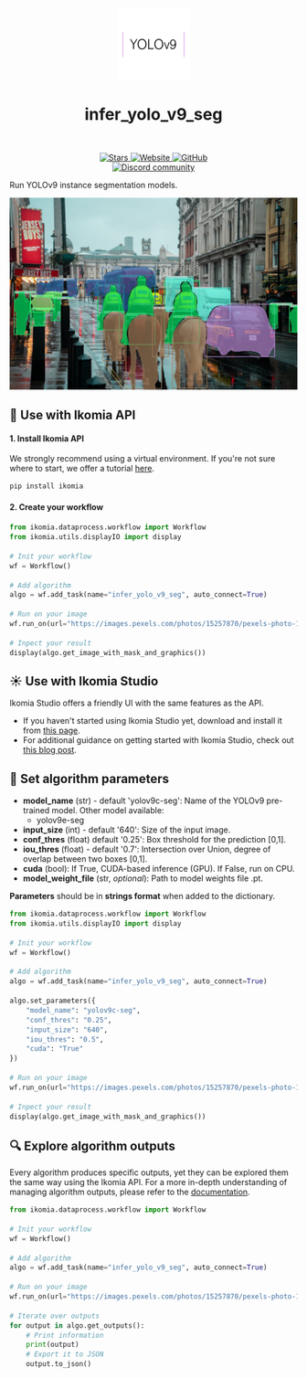 <div align="center">
  <img src="images/icon.png" alt="Algorithm icon">
  <h1 align="center">infer_yolo_v9_seg</h1>
</div>
<br />
<p align="center">
    <a href="https://github.com/Ikomia-hub/infer_yolo_v9_seg">
        <img alt="Stars" src="https://img.shields.io/github/stars/Ikomia-hub/infer_yolo_v9_seg">
    </a>
    <a href="https://app.ikomia.ai/hub/">
        <img alt="Website" src="https://img.shields.io/website/http/app.ikomia.ai/en.svg?down_color=red&down_message=offline&up_message=online">
    </a>
    <a href="https://github.com/Ikomia-hub/infer_yolo_v9_seg/blob/main/LICENSE.md">
        <img alt="GitHub" src="https://img.shields.io/github/license/Ikomia-hub/infer_yolo_v9_seg.svg?color=blue">
    </a>    
    <br>
    <a href="https://discord.com/invite/82Tnw9UGGc">
        <img alt="Discord community" src="https://img.shields.io/badge/Discord-white?style=social&logo=discord">
    </a> 
</p>

Run YOLOv9 instance segmentation models.

![London street object detection](https://raw.githubusercontent.com/Ikomia-hub/infer_yolo_v9_seg/main/images/output.jpg)


## :rocket: Use with Ikomia API

#### 1. Install Ikomia API

We strongly recommend using a virtual environment. If you're not sure where to start, we offer a tutorial [here](https://www.ikomia.ai/blog/a-step-by-step-guide-to-creating-virtual-environments-in-python).

```sh
pip install ikomia
```

#### 2. Create your workflow

```python
from ikomia.dataprocess.workflow import Workflow
from ikomia.utils.displayIO import display

# Init your workflow
wf = Workflow()

# Add algorithm
algo = wf.add_task(name="infer_yolo_v9_seg", auto_connect=True)

# Run on your image  
wf.run_on(url="https://images.pexels.com/photos/15257870/pexels-photo-15257870.jpeg?cs=srgb&dl=pexels-vision-plug-15257870.jpg&fm=jpg&w=1280&h=853")

# Inpect your result
display(algo.get_image_with_mask_and_graphics())
```

## :sunny: Use with Ikomia Studio

Ikomia Studio offers a friendly UI with the same features as the API.

- If you haven't started using Ikomia Studio yet, download and install it from [this page](https://www.ikomia.ai/studio).
- For additional guidance on getting started with Ikomia Studio, check out [this blog post](https://www.ikomia.ai/blog/how-to-get-started-with-ikomia-studio).

## :pencil: Set algorithm parameters

- **model_name** (str) - default 'yolov9c-seg': Name of the YOLOv9 pre-trained model. Other model available:
    - yolov9e-seg
- **input_size** (int) - default '640': Size of the input image.
- **conf_thres** (float) default '0.25': Box threshold for the prediction [0,1].
- **iou_thres** (float) - default '0.7': Intersection over Union, degree of overlap between two boxes [0,1].
- **cuda** (bool): If True, CUDA-based inference (GPU). If False, run on CPU.
- **model_weight_file** (str, *optional*): Path to model weights file .pt. 

**Parameters** should be in **strings format**  when added to the dictionary.


```python
from ikomia.dataprocess.workflow import Workflow
from ikomia.utils.displayIO import display

# Init your workflow
wf = Workflow()

# Add algorithm
algo = wf.add_task(name="infer_yolo_v9_seg", auto_connect=True)

algo.set_parameters({
    "model_name": "yolov9c-seg",
    "conf_thres": "0.25",
    "input_size": "640",
    "iou_thres": "0.5",
    "cuda": "True"
})

# Run on your image  
wf.run_on(url="https://images.pexels.com/photos/15257870/pexels-photo-15257870.jpeg?cs=srgb&dl=pexels-vision-plug-15257870.jpg&fm=jpg&w=1280&h=853")

# Inpect your result
display(algo.get_image_with_mask_and_graphics())
```

## :mag: Explore algorithm outputs

Every algorithm produces specific outputs, yet they can be explored them the same way using the Ikomia API. For a more in-depth understanding of managing algorithm outputs, please refer to the [documentation](https://ikomia-dev.github.io/python-api-documentation/advanced_guide/IO_management.html).

```python
from ikomia.dataprocess.workflow import Workflow

# Init your workflow
wf = Workflow()

# Add algorithm
algo = wf.add_task(name="infer_yolo_v9_seg", auto_connect=True)

# Run on your image  
wf.run_on(url="https://images.pexels.com/photos/15257870/pexels-photo-15257870.jpeg?cs=srgb&dl=pexels-vision-plug-15257870.jpg&fm=jpg&w=1280&h=853")

# Iterate over outputs
for output in algo.get_outputs():
    # Print information
    print(output)
    # Export it to JSON
    output.to_json()
```